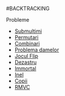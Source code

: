 #BACKTRACKING

Probleme
- [Submultimi](http://www.infoarena.ro/problema/submultimi)
- [Permutari](http://www.infoarena.ro/problema/permutari)
- [Combinari](http://www.infoarena.ro/problema/combinari)
- [Problema damelor](http://www.infoarena.ro/problema/damesah)
- [Jocul Flip](http://www.infoarena.ro/problema/flip)
- [Dezastru](http://www.infoarena.ro/problema/dezastru)
- [Immortal](http://www.infoarena.ro/problema/immortal)
- [Inel](http://www.infoarena.ro/problema/inel)
- [Copii](http://www.infoarena.ro/problema/copii)
- [RMVC](http://www.infoarena.ro/problema/rmvc)
